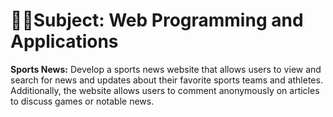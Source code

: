 # 🧑‍💻Subject: Web Programming and Applications

**Sports News:** Develop a sports news website that allows users to view and search for news and updates about their favorite sports teams and athletes. Additionally, the website allows users to comment anonymously on articles to discuss games or notable news.
